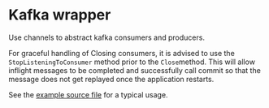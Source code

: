 Kafka wrapper
=====

Use channels to abstract kafka consumers and producers.

For graceful handling of Closing consumers, it is advised to use the
`StopListeningToConsumer` method prior to the `Close`method. This will allow
inflight messages to be completed and successfully call commit so that the
message does not get replayed once the application restarts.

See the [example source file](../cmd/kafka-example/main.go) for a typical usage.
